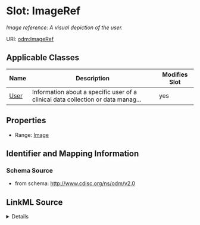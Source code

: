 # Slot: ImageRef


_Image reference: A visual depiction of the user._



URI: [odm:ImageRef](http://www.cdisc.org/ns/odm/v2.0/ImageRef)



<!-- no inheritance hierarchy -->




## Applicable Classes

| Name | Description | Modifies Slot |
| --- | --- | --- |
[User](User.md) | Information about a specific user of a clinical data collection or data manag... |  yes  |







## Properties

* Range: [Image](Image.md)





## Identifier and Mapping Information







### Schema Source


* from schema: http://www.cdisc.org/ns/odm/v2.0




## LinkML Source

<details>
```yaml
name: ImageRef
description: 'Image reference: A visual depiction of the user.'
from_schema: http://www.cdisc.org/ns/odm/v2.0
rank: 1000
identifier: false
alias: ImageRef
domain_of:
- User
range: Image

```
</details>